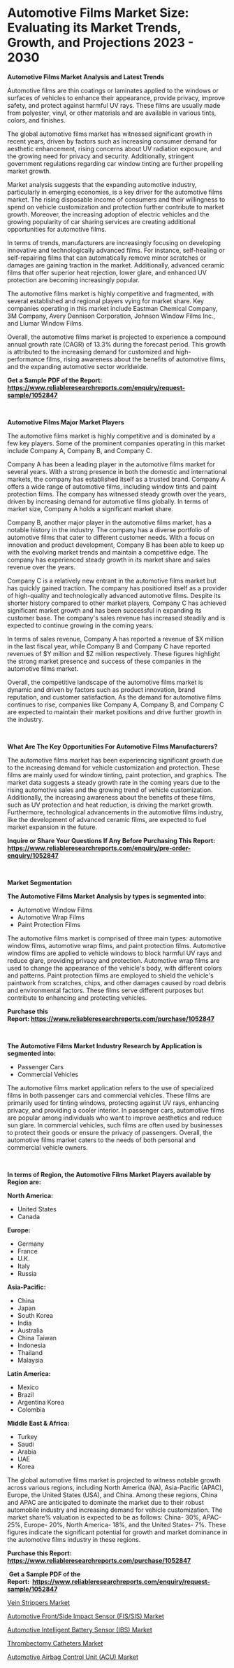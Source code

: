 <p><h1>Automotive Films Market Size: Evaluating its Market Trends, Growth, and Projections 2023 - 2030</h1></p><p><strong>Automotive Films Market Analysis and Latest Trends</strong></p>
<p><p>Automotive films are thin coatings or laminates applied to the windows or surfaces of vehicles to enhance their appearance, provide privacy, improve safety, and protect against harmful UV rays. These films are usually made from polyester, vinyl, or other materials and are available in various tints, colors, and finishes.</p><p>The global automotive films market has witnessed significant growth in recent years, driven by factors such as increasing consumer demand for aesthetic enhancement, rising concerns about UV radiation exposure, and the growing need for privacy and security. Additionally, stringent government regulations regarding car window tinting are further propelling market growth.</p><p>Market analysis suggests that the expanding automotive industry, particularly in emerging economies, is a key driver for the automotive films market. The rising disposable income of consumers and their willingness to spend on vehicle customization and protection further contribute to market growth. Moreover, the increasing adoption of electric vehicles and the growing popularity of car sharing services are creating additional opportunities for automotive films.</p><p>In terms of trends, manufacturers are increasingly focusing on developing innovative and technologically advanced films. For instance, self-healing or self-repairing films that can automatically remove minor scratches or damages are gaining traction in the market. Additionally, advanced ceramic films that offer superior heat rejection, lower glare, and enhanced UV protection are becoming increasingly popular.</p><p>The automotive films market is highly competitive and fragmented, with several established and regional players vying for market share. Key companies operating in this market include Eastman Chemical Company, 3M Company, Avery Dennison Corporation, Johnson Window Films Inc., and Llumar Window Films.</p><p>Overall, the automotive films market is projected to experience a compound annual growth rate (CAGR) of 13.3% during the forecast period. This growth is attributed to the increasing demand for customized and high-performance films, rising awareness about the benefits of automotive films, and the expanding automotive sector worldwide.</p></p>
<p><strong>Get a Sample PDF of the Report:&nbsp; <a href="https://www.reliableresearchreports.com/enquiry/request-sample/1052847">https://www.reliableresearchreports.com/enquiry/request-sample/1052847</a></strong></p>
<p>&nbsp;</p>
<p><strong>Automotive Films Major Market Players</strong></p>
<p><p>The automotive films market is highly competitive and is dominated by a few key players. Some of the prominent companies operating in this market include Company A, Company B, and Company C.</p><p>Company A has been a leading player in the automotive films market for several years. With a strong presence in both the domestic and international markets, the company has established itself as a trusted brand. Company A offers a wide range of automotive films, including window tints and paint protection films. The company has witnessed steady growth over the years, driven by increasing demand for automotive films globally. In terms of market size, Company A holds a significant market share.</p><p>Company B, another major player in the automotive films market, has a notable history in the industry. The company has a diverse portfolio of automotive films that cater to different customer needs. With a focus on innovation and product development, Company B has been able to keep up with the evolving market trends and maintain a competitive edge. The company has experienced steady growth in its market share and sales revenue over the years.</p><p>Company C is a relatively new entrant in the automotive films market but has quickly gained traction. The company has positioned itself as a provider of high-quality and technologically advanced automotive films. Despite its shorter history compared to other market players, Company C has achieved significant market growth and has been successful in expanding its customer base. The company's sales revenue has increased steadily and is expected to continue growing in the coming years.</p><p>In terms of sales revenue, Company A has reported a revenue of $X million in the last fiscal year, while Company B and Company C have reported revenues of $Y million and $Z million respectively. These figures highlight the strong market presence and success of these companies in the automotive films market.</p><p>Overall, the competitive landscape of the automotive films market is dynamic and driven by factors such as product innovation, brand reputation, and customer satisfaction. As the demand for automotive films continues to rise, companies like Company A, Company B, and Company C are expected to maintain their market positions and drive further growth in the industry.</p></p>
<p>&nbsp;</p>
<p><strong>What Are The Key Opportunities For Automotive Films Manufacturers?</strong></p>
<p><p>The automotive films market has been experiencing significant growth due to the increasing demand for vehicle customization and protection. These films are mainly used for window tinting, paint protection, and graphics. The market data suggests a steady growth rate in the coming years due to the rising automotive sales and the growing trend of vehicle customization. Additionally, the increasing awareness about the benefits of these films, such as UV protection and heat reduction, is driving the market growth. Furthermore, technological advancements in the automotive films industry, like the development of advanced ceramic films, are expected to fuel market expansion in the future.</p></p>
<p><strong>Inquire or Share Your Questions If Any Before Purchasing This Report: <a href="https://www.reliableresearchreports.com/enquiry/pre-order-enquiry/1052847">https://www.reliableresearchreports.com/enquiry/pre-order-enquiry/1052847</a></strong></p>
<p>&nbsp;</p>
<p><strong>Market Segmentation</strong></p>
<p><strong>The Automotive Films Market Analysis by types is segmented into:</strong></p>
<p><ul><li>Automotive Window Films</li><li>Automotive Wrap Films</li><li>Paint Protection Films</li></ul></p>
<p><p>The automotive films market is comprised of three main types: automotive window films, automotive wrap films, and paint protection films. Automotive window films are applied to vehicle windows to block harmful UV rays and reduce glare, providing privacy and protection. Automotive wrap films are used to change the appearance of the vehicle's body, with different colors and patterns. Paint protection films are employed to shield the vehicle's paintwork from scratches, chips, and other damages caused by road debris and environmental factors. These films serve different purposes but contribute to enhancing and protecting vehicles.</p></p>
<p><strong>Purchase this Report:&nbsp;<a href="https://www.reliableresearchreports.com/purchase/1052847">https://www.reliableresearchreports.com/purchase/1052847</a></strong></p>
<p>&nbsp;</p>
<p><strong>The Automotive Films Market Industry Research by Application is segmented into:</strong></p>
<p><ul><li>Passenger Cars</li><li>Commercial Vehicles</li></ul></p>
<p><p>The automotive films market application refers to the use of specialized films in both passenger cars and commercial vehicles. These films are primarily used for tinting windows, protecting against UV rays, enhancing privacy, and providing a cooler interior. In passenger cars, automotive films are popular among individuals who want to improve aesthetics and reduce sun glare. In commercial vehicles, such films are often used by businesses to protect their goods or ensure the privacy of passengers. Overall, the automotive films market caters to the needs of both personal and commercial vehicle owners.</p></p>
<p>&nbsp;</p>
<p><strong>In terms of Region, the Automotive Films Market Players available by Region are:</strong></p>
<p>
    <p> <strong> North America: </strong>
        <ul>
            <li>United States</li>
            <li>Canada</li>
        </ul>
        </p> 
    <p> <strong> Europe: </strong>
        <ul>
            <li>Germany</li>
            <li>France</li>
            <li>U.K.</li>
            <li>Italy</li>
            <li>Russia</li>
        </ul>
        </p> 
    <p> <strong> Asia-Pacific: </strong>
        <ul>
            <li>China</li>
            <li>Japan</li>
            <li>South Korea</li>
            <li>India</li>
            <li>Australia</li>
            <li>China Taiwan</li>
            <li>Indonesia</li>
            <li>Thailand</li>
            <li>Malaysia</li>
        </ul>
        </p> 
    <p> <strong> Latin America: </strong>
        <ul>
            <li>Mexico</li>
            <li>Brazil</li>
            <li>Argentina Korea</li>
            <li>Colombia</li>
        </ul>
        </p> 
    <p> <strong> Middle East & Africa: </strong>
        <ul>
            <li>Turkey</li>
            <li>Saudi</li>
            <li>Arabia</li>
            <li>UAE</li>
            <li>Korea</li>
        </ul>
    </p>
    </p>
<p><p>The global automotive films market is projected to witness notable growth across various regions, including North America (NA), Asia-Pacific (APAC), Europe, the United States (USA), and China. Among these regions, China and APAC are anticipated to dominate the market due to their robust automobile industry and increasing demand for vehicle customization. The market share% valuation is expected to be as follows: China- 30%, APAC- 25%, Europe- 20%, North America- 18%, and the United States- 7%. These figures indicate the significant potential for growth and market dominance in the automotive films industry in these regions.</p></p>
<p><strong>Purchase this Report: <a href="https://www.reliableresearchreports.com/purchase/1052847">https://www.reliableresearchreports.com/purchase/1052847</a></strong></p>
<p>&nbsp;<strong>Get a Sample PDF of the Report:&nbsp;&nbsp;<a href="https://www.reliableresearchreports.com/enquiry/request-sample/1052847">https://www.reliableresearchreports.com/enquiry/request-sample/1052847</a></strong></p>
<p><strong></strong></p>
<p><p><a href="https://medium.com/@myrticecole/vein-strippers-market-furnishes-information-on-market-share-market-trends-and-market-growth-af8ce970b91c">Vein Strippers Market</a></p><p><a href="https://www.linkedin.com/pulse/automotive-frontside-impact-sensor-fissis-market-lrrae/">Automotive Front/Side Impact Sensor (FIS/SIS) Market</a></p><p><a href="https://www.linkedin.com/pulse/automotive-intelligent-battery-sensor-ibs-market-insights-9cike/">Automotive Intelligent Battery Sensor (IBS) Market</a></p><p><a href="https://medium.com/@zoeyleannon2023/thrombectomy-catheters-nbsp-market-focuses-on-market-share-size-and-projected-forecast-till-2030-a8e615b0dcbd">Thrombectomy Catheters Market</a></p><p><a href="https://www.linkedin.com/pulse/automotive-airbag-control-unit-acu-market-research-report-ctuwe/">Automotive Airbag Control Unit (ACU) Market</a></p></p>